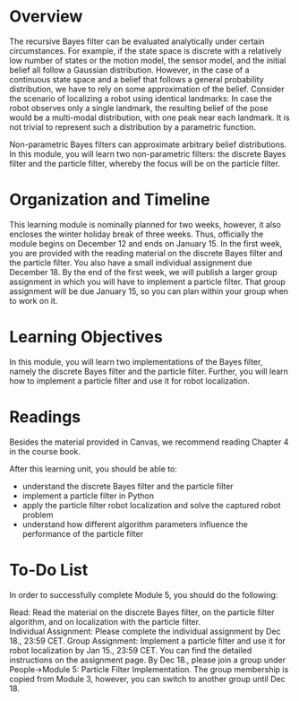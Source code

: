 # Overview
The recursive Bayes filter can be evaluated analytically under certain circumstances. For example, if the state space is discrete with a relatively low number of states or the motion model, the sensor model, and the initial belief all follow a Gaussian distribution. However, in the case of a continuous state space and a belief that follows a general probability distribution, we have to rely on some approximation of the belief. Consider the scenario of localizing a robot using identical landmarks: In case the robot observes only a single landmark, the resulting belief of the pose would be a multi-modal distribution, with one peak near each landmark. It is not trivial to represent such a distribution by a parametric function.

Non-parametric Bayes filters can approximate arbitrary belief distributions. In this module, you will learn two non-parametric filters: the discrete Bayes filter and the particle filter, whereby the focus will be on the particle filter.

# Organization and Timeline

This learning module is nominally planned for two weeks, however, it also encloses the winter holiday break of three weeks. Thus, officially the module begins on December 12 and ends on January 15. In the first week, you are provided with the reading material on the discrete Bayes filter and the particle filter. You also have a small individual assignment due December 18. By the end of the first week, we will publish a larger group assignment in which you will have to implement a particle filter. That group assignment will be due January 15, so you can plan within your group when to work on it.  

# Learning Objectives

In this module, you will learn two implementations of the Bayes filter, namely the discrete Bayes filter and the particle filter. Further, you will learn how to implement a particle filter and use it for robot localization.

# Readings

Besides the material provided in Canvas, we recommend reading Chapter 4 in the course book.

After this learning unit, you should be able to:

* understand the discrete Bayes filter and the particle filter
* implement a particle filter in Python
* apply the particle filter robot localization and solve the captured robot problem
* understand how different algorithm parameters influence the performance of the particle filter

# To-Do List
In order to successfully complete Module 5, you should do the following: 

Read: Read the material on the discrete Bayes filter, on the particle filter algorithm, and on localization with the particle filter.  
Individual Assignment: Please complete the individual assignment by Dec 18., 23:59 CET.
Group Assignment: Implement a particle filter and use it for robot localization by Jan 15., 23:59 CET. You can find the detailed instructions on the assignment page. By Dec 18., please join a group under People->Module 5: Particle Filter Implementation. The group membership is copied from Module 3, however, you can switch to another group until Dec 18.

